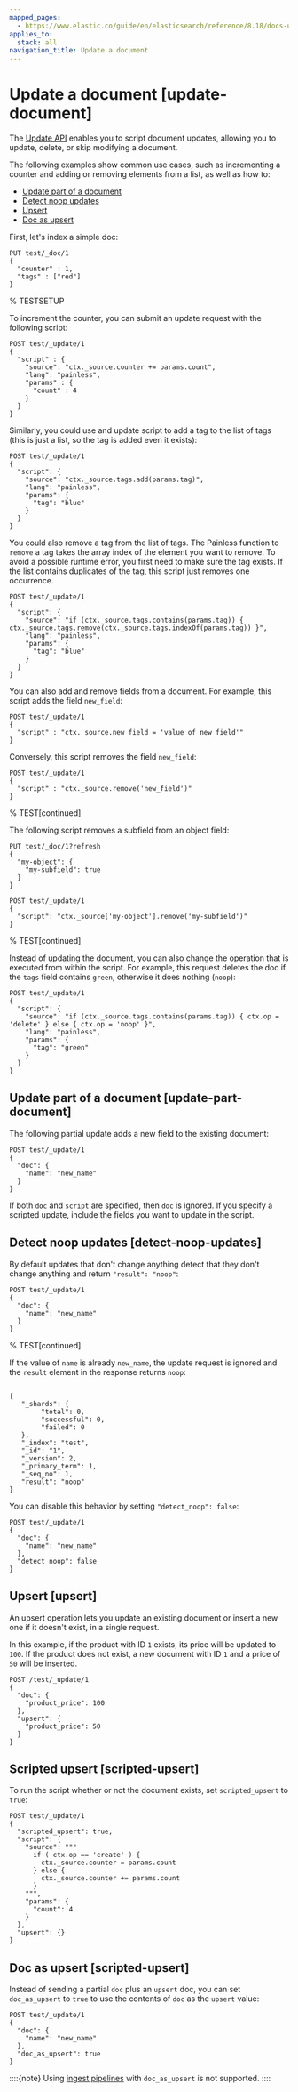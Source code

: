 ```yaml
---
mapped_pages:
  - https://www.elastic.co/guide/en/elasticsearch/reference/8.18/docs-update.html
applies_to:
  stack: all
navigation_title: Update a document
---
```


# Update a document [update-document]

The [Update API](https://www.elastic.co/docs/api/doc/elasticsearch/operation/operation-update) enables you to script document updates, allowing you to update, delete, or skip modifying a document. 

The following examples show common use cases, such as incrementing a counter and adding or removing elements from a list, as well as how to:

- [Update part of a document](#update-part-document)
- [Detect noop updates](#detect-noop-updates)
- [Upsert](#upsert)
- [Doc as upsert](#scripted-upsert)

First, let's index a simple doc:

```console
PUT test/_doc/1
{
  "counter" : 1,
  "tags" : ["red"]
}
```
% TESTSETUP

To increment the counter, you can submit an update request with the
following script:

```console
POST test/_update/1
{
  "script" : {
    "source": "ctx._source.counter += params.count",
    "lang": "painless",
    "params" : {
      "count" : 4
    }
  }
}
```

Similarly, you could use and update script to add a tag to the list of tags
(this is just a list, so the tag is added even it exists):

```console
POST test/_update/1
{
  "script": {
    "source": "ctx._source.tags.add(params.tag)",
    "lang": "painless",
    "params": {
      "tag": "blue"
    }
  }
}
```

You could also remove a tag from the list of tags. The Painless
function to `remove` a tag takes the array index of the element
you want to remove. To avoid a possible runtime error, you first need to
make sure the tag exists. If the list contains duplicates of the tag, this
script just removes one occurrence.

```console
POST test/_update/1
{
  "script": {
    "source": "if (ctx._source.tags.contains(params.tag)) { ctx._source.tags.remove(ctx._source.tags.indexOf(params.tag)) }",
    "lang": "painless",
    "params": {
      "tag": "blue"
    }
  }
}
```

You can also add and remove fields from a document. For example, this script
adds the field `new_field`:

```console
POST test/_update/1
{
  "script" : "ctx._source.new_field = 'value_of_new_field'"
}
```

Conversely, this script removes the field `new_field`:

```console
POST test/_update/1
{
  "script" : "ctx._source.remove('new_field')"
}
```
% TEST[continued]

The following script removes a subfield from an object field:

```console
PUT test/_doc/1?refresh
{
  "my-object": {
    "my-subfield": true
  }
}
```

```console
POST test/_update/1
{
  "script": "ctx._source['my-object'].remove('my-subfield')"
}
```
% TEST[continued]

Instead of updating the document, you can also change the operation that is
executed from within the script. For example, this request deletes the doc if
the `tags` field contains `green`, otherwise it does nothing (`noop`):

```console
POST test/_update/1
{
  "script": {
    "source": "if (ctx._source.tags.contains(params.tag)) { ctx.op = 'delete' } else { ctx.op = 'noop' }",
    "lang": "painless",
    "params": {
      "tag": "green"
    }
  }
}
```

## Update part of a document [update-part-document]

The following partial update adds a new field to the
existing document:

```console
POST test/_update/1
{
  "doc": {
    "name": "new_name"
  }
}
```

If both `doc` and `script` are specified, then `doc` is ignored. If you
specify a scripted update, include the fields you want to update in the script.


## Detect noop updates [detect-noop-updates]

By default updates that don't change anything detect that they don't change
anything and return `"result": "noop"`:

```console
POST test/_update/1
{
  "doc": {
    "name": "new_name"
  }
}
```
% TEST[continued]

If the value of `name` is already `new_name`, the update
request is ignored and the `result` element in the response returns `noop`:

```console

{
   "_shards": {
        "total": 0,
        "successful": 0,
        "failed": 0
   },
   "_index": "test",
   "_id": "1",
   "_version": 2,
   "_primary_term": 1,
   "_seq_no": 1,
   "result": "noop"
}
```

You can disable this behavior by setting `"detect_noop": false`:

```console
POST test/_update/1
{
  "doc": {
    "name": "new_name"
  },
  "detect_noop": false
}
```

## Upsert [upsert]

An upsert operation lets you update an existing document or insert a new one if it doesn't exist, in a single request.

In this example, if the product with ID `1` exists, its price will be updated to `100`. If the product does not exist, a new document with ID `1` and a price of `50` will be inserted.

```console
POST /test/_update/1
{
  "doc": {
    "product_price": 100
  },
  "upsert": {
    "product_price": 50
  }
}
```

## Scripted upsert [scripted-upsert]

To run the script whether or not the document exists, set `scripted_upsert` to
`true`:

```console
POST test/_update/1
{
  "scripted_upsert": true,
  "script": {
    "source": """
      if ( ctx.op == 'create' ) {
        ctx._source.counter = params.count
      } else {
        ctx._source.counter += params.count
      }
    """,
    "params": {
      "count": 4
    }
  },
  "upsert": {}
}
```

## Doc as upsert [scripted-upsert]

Instead of sending a partial `doc` plus an `upsert` doc, you can set
`doc_as_upsert` to `true` to use the contents of `doc` as the `upsert`
value:

```console
POST test/_update/1
{
  "doc": {
    "name": "new_name"
  },
  "doc_as_upsert": true
}
```

::::{note}
Using [ingest pipelines](https://www.elastic.co/guide/en/elasticsearch/reference/8.18/ingest.html) with `doc_as_upsert` is not supported.
::::
